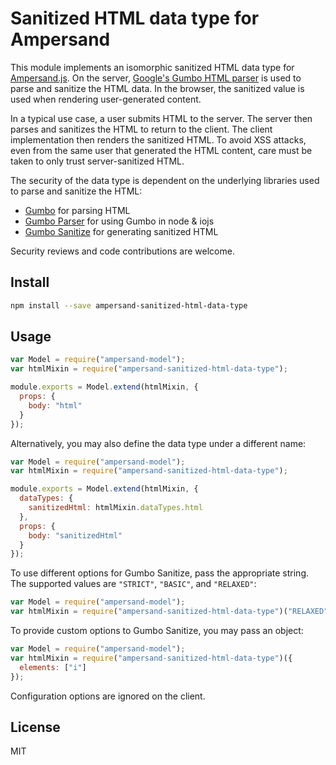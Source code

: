 # Sanitized HTML data type for Ampersand

This module implements an isomorphic sanitized HTML data type for
[Ampersand.js][]. On the server, [Google's Gumbo HTML parser][gumbo] is used
to parse and sanitize the HTML data. In the browser, the sanitized value is
used when rendering user-generated content.

In a typical use case, a user submits HTML to the server. The server then
parses and sanitizes the HTML to return to the client. The client
implementation then renders the sanitized HTML. To avoid XSS attacks, even from the same user that generated the HTML content, care must be taken to
only trust server-sanitized HTML.

The security of the data type is dependent on the underlying libraries used
to parse and sanitize the HTML:

- [Gumbo][gumbo] for parsing HTML
- [Gumbo Parser][gumbo-parser] for using Gumbo in node & iojs
- [Gumbo Sanitize][gumbo-sanitize] for generating sanitized HTML

Security reviews and code contributions are welcome.

## Install

```sh
npm install --save ampersand-sanitized-html-data-type
```

## Usage

```js
var Model = require("ampersand-model");
var htmlMixin = require("ampersand-sanitized-html-data-type");

module.exports = Model.extend(htmlMixin, {
  props: {
    body: "html"
  }
});
```

Alternatively, you may also define the data type under a different name:

```js
var Model = require("ampersand-model");
var htmlMixin = require("ampersand-sanitized-html-data-type");

module.exports = Model.extend(htmlMixin, {
  dataTypes: {
    sanitizedHtml: htmlMixin.dataTypes.html
  },
  props: {
    body: "sanitizedHtml"
  }
});
```

To use different options for Gumbo Sanitize, pass the appropriate string. The
supported values are `"STRICT"`, `"BASIC"`, and `"RELAXED"`:

```js
var Model = require("ampersand-model");
var htmlMixin = require("ampersand-sanitized-html-data-type")("RELAXED");
```

To provide custom options to Gumbo Sanitize, you may pass an object:

```js
var Model = require("ampersand-model");
var htmlMixin = require("ampersand-sanitized-html-data-type")({
  elements: ["i"]
});
```

Configuration options are ignored on the client.


## License

MIT

[Ampersand.js]: http://ampersandjs.com
[gumbo]: https://github.com/google/gumbo-parser
[gumbo-parser]: https://github.com/karlwestin/node-gumbo-parser
[gumbo-sanitize]: https://github.com/mikepb/node-gumbo-sanitize
